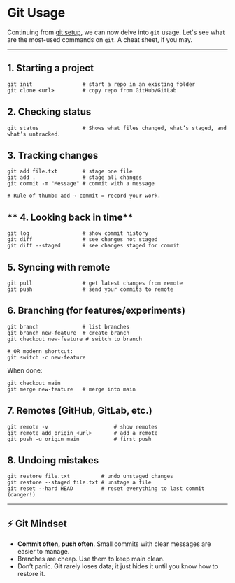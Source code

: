 # Git Usage
Continuing from [git setup](./git-setup.md), we can now delve into `git` usage. Let's see what are the most-used commands on `git`. A cheat sheet, if you may.

---

## **1. Starting a project**
```
git init                # start a repo in an existing folder
git clone <url>         # copy repo from GitHub/GitLab
```


## **2. Checking status**
```
git status				# Shows what files changed, what’s staged, and what’s untracked.
```

## **3. Tracking changes**
```
git add file.txt        # stage one file
git add .               # stage all changes
git commit -m "Message" # commit with a message

# Rule of thumb: add → commit = record your work.
```

## ** 4. Looking back in time**
```
git log                 # show commit history
git diff                # see changes not staged
git diff --staged       # see changes staged for commit
```

## **5. Syncing with remote**
```
git pull                # get latest changes from remote
git push                # send your commits to remote
```

## **6. Branching (for features/experiments)**
```
git branch              # list branches
git branch new-feature  # create branch
git checkout new-feature # switch to branch 

# OR modern shortcut:
git switch -c new-feature
```

When done:
```
git checkout main
git merge new-feature   # merge into main
```

## **7. Remotes (GitHub, GitLab, etc.)**
```
git remote -v                     # show remotes
git remote add origin <url>       # add a remote
git push -u origin main           # first push
```

## **8. Undoing mistakes**
```
git restore file.txt          # undo unstaged changes
git restore --staged file.txt # unstage a file
git reset --hard HEAD         # reset everything to last commit (danger!)
```

---

## ⚡ Git Mindset
- **Commit often, push often**. Small commits with clear messages are easier to manage.
- Branches are cheap. Use them to keep main clean.
- Don’t panic. Git rarely loses data; it just hides it until you know how to restore it.